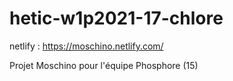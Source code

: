 # hetic-w1p2021-17-chlore

netlify : https://moschino.netlify.com/

Projet Moschino pour l'équipe Phosphore (15)
